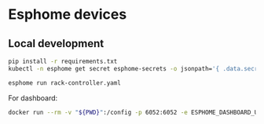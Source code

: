 # Esphome devices

## Local development

```bash
pip install -r requirements.txt
kubectl -n esphome get secret esphome-secrets -o jsonpath='{ .data.secrets\.yaml }' | base64 -d > secrets.yaml

esphome run rack-controller.yaml
```

For dashboard:
```bash
docker run --rm -v "${PWD}":/config -p 6052:6052 -e ESPHOME_DASHBOARD_USE_PING=true -it ghcr.io/esphome/esphome
```
